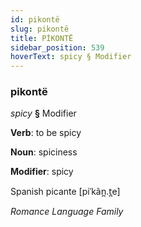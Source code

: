 ```yaml
---
id: pikontë
slug: pikontë
title: PİKONTË
sidebar_position: 539
hoverText: spicy § Modifier
---
```


### pikontë

*spicy* **§** Modifier

**Verb**: to be spicy

**Noun**: spiciness

**Modifier**: spicy

Spanish picante [piˈkãn̪.t̪e]

*Romance Language Family*